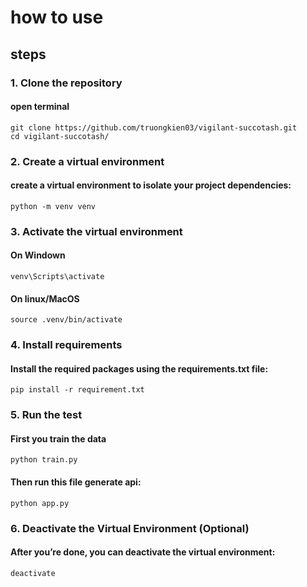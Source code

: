 # how to use
## steps
### 1. Clone the repository
#### open terminal
```
git clone https://github.com/truongkien03/vigilant-succotash.git
cd vigilant-succotash/
```

### 2. Create a virtual environment
#### create a virtual environment to isolate your project dependencies:
```
python -m venv venv
```
### 3. Activate the virtual environment
#### On Windown
```
venv\Scripts\activate
```
#### On linux/MacOS
```
source .venv/bin/activate
```
### 4. Install requirements
#### Install the required packages using the requirements.txt file:
```
pip install -r requirement.txt
```
### 5. Run the test
#### First you train the data
```
python train.py
```
#### Then run this file generate api:
```
python app.py
```
### 6. Deactivate the Virtual Environment (Optional)
#### After you’re done, you can deactivate the virtual environment:
```
deactivate
```
